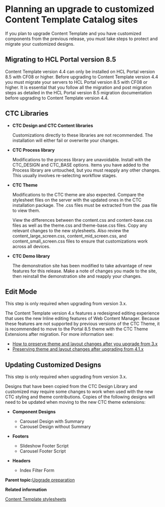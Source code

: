 # Planning an upgrade to customized Content Template Catalog sites 

If you plan to upgrade Content Template and you have customized components from the previous release, you must take steps to protect and migrate your customized designs.

## Migrating to HCL Portal version 8.5

Content Template version 4.4 can only be installed on HCL Portal version 8.5 with CF08 or higher. Before upgrading to Content Template version 4.4 you must migrate your servers to HCL Portal version 8.5 with CF08 or higher. It is essential that you follow all the migration and post migration steps as detailed in the HCL Portal version 8.5 migration documentation before upgrading to Content Template version 4.4.

## CTC Libraries

-   **CTC Design and CTC Content libraries**

    Customizations directly to these libraries are not recommended. The installation will either fail or overwrite your changes.

-   **CTC Process library**

    Modifications to the process library are unavoidable. Install with the CTC\_DESIGN and CTC\_BASE options. Items you have added to the Process library are untouched, but you must reapply any other changes. This usually involves re-selecting workflow stages.

-   **CTC Theme**

    Modifications to the CTC theme are also expected. Compare the stylesheet files on the server with the updated ones in the CTC installation package. The .css files must be extracted from the .paa file to view them.

    View the differences between the content.css and content-base.css files as well as the theme.css and theme-base.css files. Copy any relevant changes to the new stylesheets. Also review the content\_large\_screen.css, content\_mid\_screen.css, and content\_small\_screen.css files to ensure that customizations work across all devices.

-   **CTC Demo library**

    The demonstration site has been modified to take advantage of new features for this release. Make a note of changes you made to the site, then reinstall the demonstration site and reapply your changes.


## Edit Mode

This step is only required when upgrading from version 3.x.

The Content Template version 4.x features a redesigned editing experience that uses the new Inline editing features of Web Content Manager. Because these features are not supported by previous versions of the CTC Theme, it is recommended to move to the Portal 8.5 theme with the CTC Theme Extensions after migration. For more information see:

-   [How to preserve theme and layout changes after you upgrade from 3.x](ctc_migr_custtheme-3-x.md)
-   [Preserving theme and layout changes after upgrading from 4.1.x](ctc_migr_custtheme-4-1-x.md)

## Updating Customized Designs

This step is only required when upgrading from version 3.x.

Designs that have been copied from the CTC Design Library and customized may require some changes to work when used with the new CTC styling and theme contributions. Copies of the following designs will need to be updated when moving to the new CTC theme extensions:

-   **Component Designs**

    -   Carousel Design with Summary
    -   Carousel Design without Summary
-   **Footers**

    -   Slideshow Footer Script
    -   Carousel Footer Script
-   **Headers**

    -   Index Filter Form

**Parent topic:**[Upgrade preparation ](../ctc/ctc-upgrade-prepare.md)

**Related information**  


[Content Template stylesheets ](../ctc/ctc_arch_css_files.md)

